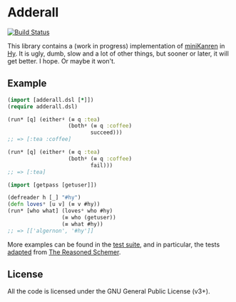 Adderall
========

[![Build Status](https://travis-ci.org/algernon/adderall.png?branch=master)](https://travis-ci.org/algernon/adderall)

This library contains a (work in progress) implementation of
[miniKanren][mk] in [Hy][hylang]. It is ugly, dumb, slow and a lot of
other things, but sooner or later, it will get better. I hope. Or
maybe it won't.

 [mk]: http://minikanren.org/
 [hylang]: http://hylang.org/

Example
-------

```clojure
(import [adderall.dsl [*]])
(require adderall.dsl)

(run* [q] (eitherᵍ (≡ q :tea)
                   (bothᵍ (≡ q :coffee)
                          succeed)))
;; => [:tea :coffee]

(run* [q] (eitherᵍ (≡ q :tea)
                   (bothᵍ (≡ q :coffee)
                          fail)))
;; => [:tea]

(import [getpass [getuser]])

(defreader h [_] "#hy")
(defn lovesᵒ [u v] (≡ v #hy))
(run* [who what] (lovesᵒ who #hy)
                 (≡ who (getuser))
                 (≡ what #hy))
;; => [['algernon', '#hy']]
```

More examples can be found in the [test suite][t:generic], and in
particular, the tests [adapted][t:trs] from
[The Reasoned Schemer][trs].

 [t:generic]: https://github.com/algernon/adderall/blob/master/tests/adderall_test.hy
 [t:trs]: https://github.com/algernon/adderall/blob/master/tests/schemer/
 [trs]: http://mitpress.mit.edu/books/reasoned-schemer

License
-------

All the code is licensed under the GNU General Public License (v3+).
